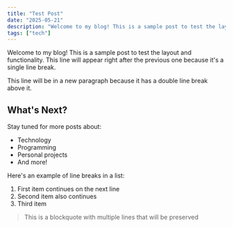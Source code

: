 ```yaml
---
title: "Test Post"
date: "2025-05-21"
description: "Welcome to my blog! This is a sample post to test the layout."
tags: ["tech"]
---
```

Welcome to my blog! This is a sample post to test the layout and functionality.
This line will appear right after the previous one because it's a single line break.

This line will be in a new paragraph because it has a double line break above it.

## What's Next?

Stay tuned for more posts about:
- Technology
- Programming
- Personal projects
- And more! 

Here's an example of line breaks in a list:
1. First item
   continues on the next line
2. Second item
   also continues
3. Third item

> This is a blockquote
> with multiple lines
> that will be preserved 